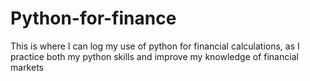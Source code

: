 # Python-for-finance
This is where I can log my use of python for financial calculations, as I practice both my python skills and improve my knowledge of financial markets
